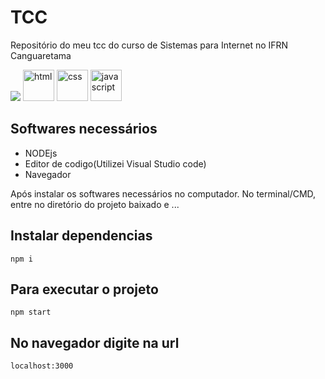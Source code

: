 # TCC
Repositório do meu tcc do curso de Sistemas para Internet no IFRN Canguaretama  
<p>
  <img src="https://img.shields.io/badge/Node.js-43853D?style=for-the-badge&logo=node.js&logoColor=white"/>
  <img width="50px" height="50px" src="https://img.icons8.com/color/2x/html-5.png" title="html">
  <img width="50px" height="50px" src="https://img.icons8.com/color/2x/css3.png" title="css">
  <img width="50px" height="50px" src="https://img.icons8.com/color/2x/javascript.png" title="javascript">
</p>



## Softwares necessários  
- NODEjs
- Editor de codigo(Utilizei Visual Studio code)  
- Navegador  

Após instalar os softwares necessários no computador. No terminal/CMD, entre no diretório do projeto baixado e ...

## Instalar dependencias
```
npm i
```

## Para executar o projeto
```
npm start
```

## No navegador digite na url
```
localhost:3000
```
